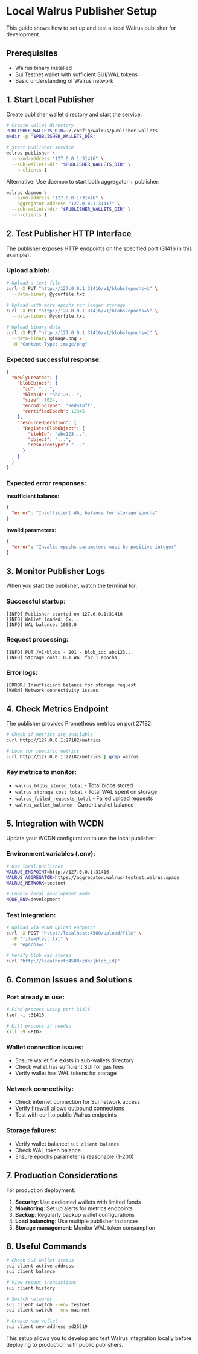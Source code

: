 # Local Walrus Publisher Setup

This guide shows how to set up and test a local Walrus publisher for development.

## Prerequisites

- Walrus binary installed
- Sui Testnet wallet with sufficient SUI/WAL tokens
- Basic understanding of Walrus network

## 1. Start Local Publisher

Create publisher wallet directory and start the service:

```bash
# Create wallet directory
PUBLISHER_WALLETS_DIR=~/.config/walrus/publisher-wallets
mkdir -p "$PUBLISHER_WALLETS_DIR"

# Start publisher service
walrus publisher \
  --bind-address "127.0.0.1:31416" \
  --sub-wallets-dir "$PUBLISHER_WALLETS_DIR" \
  --n-clients 1
```

Alternative: Use daemon to start both aggregator + publisher:

```bash
walrus daemon \
  --bind-address "127.0.0.1:31416" \
  --aggregator-address "127.0.0.1:31417" \
  --sub-wallets-dir "$PUBLISHER_WALLETS_DIR" \
  --n-clients 1
```

## 2. Test Publisher HTTP Interface

The publisher exposes HTTP endpoints on the specified port (31416 in this example).

### Upload a blob:

```bash
# Upload a text file
curl -X PUT "http://127.0.0.1:31416/v1/blobs?epochs=1" \
  --data-binary @yourfile.txt

# Upload with more epochs for longer storage
curl -X PUT "http://127.0.0.1:31416/v1/blobs?epochs=5" \
  --data-binary @yourfile.txt

# Upload binary data
curl -X PUT "http://127.0.0.1:31416/v1/blobs?epochs=1" \
  --data-binary @image.png \
  -H "Content-Type: image/png"
```

### Expected successful response:

```json
{
  "newlyCreated": {
    "blobObject": {
      "id": "...",
      "blobId": "abc123...",
      "size": 1024,
      "encodingType": "RedStuff",
      "certifiedEpoch": 12345
    },
    "resourceOperation": {
      "RegisterBlobObject": {
        "blobId": "abc123...",
        "object": "...",
        "resourceType": "..."
      }
    }
  }
}
```

### Expected error responses:

**Insufficient balance:**

```json
{
  "error": "Insufficient WAL balance for storage epochs"
}
```

**Invalid parameters:**

```json
{
  "error": "Invalid epochs parameter: must be positive integer"
}
```

## 3. Monitor Publisher Logs

When you start the publisher, watch the terminal for:

### Successful startup:

```
[INFO] Publisher started on 127.0.0.1:31416
[INFO] Wallet loaded: 0x...
[INFO] WAL balance: 1000.0
```

### Request processing:

```
[INFO] PUT /v1/blobs - 201 - blob_id: abc123...
[INFO] Storage cost: 0.1 WAL for 1 epochs
```

### Error logs:

```
[ERROR] Insufficient balance for storage request
[WARN] Network connectivity issues
```

## 4. Check Metrics Endpoint

The publisher provides Prometheus metrics on port 27182:

```bash
# Check if metrics are available
curl http://127.0.0.1:27182/metrics

# Look for specific metrics
curl http://127.0.0.1:27182/metrics | grep walrus_
```

### Key metrics to monitor:

- `walrus_blobs_stored_total` - Total blobs stored
- `walrus_storage_cost_total` - Total WAL spent on storage
- `walrus_failed_requests_total` - Failed upload requests
- `walrus_wallet_balance` - Current wallet balance

## 5. Integration with WCDN

Update your WCDN configuration to use the local publisher:

### Environment variables (.env):

```bash
# Use local publisher
WALRUS_ENDPOINT=http://127.0.0.1:31416
WALRUS_AGGREGATOR=https://aggregator.walrus-testnet.walrus.space
WALRUS_NETWORK=testnet

# Enable local development mode
NODE_ENV=development
```

### Test integration:

```bash
# Upload via WCDN upload endpoint
curl -X POST "http://localhost:4500/upload/file" \
  -F "file=@test.txt" \
  -F "epochs=1"

# Verify blob was stored
curl "http://localhost:4500/cdn/{blob_id}"
```

## 6. Common Issues and Solutions

### Port already in use:

```bash
# Find process using port 31416
lsof -i :31416

# Kill process if needed
kill -9 <PID>
```

### Wallet connection issues:

- Ensure wallet file exists in sub-wallets directory
- Check wallet has sufficient SUI for gas fees
- Verify wallet has WAL tokens for storage

### Network connectivity:

- Check internet connection for Sui network access
- Verify firewall allows outbound connections
- Test with curl to public Walrus endpoints

### Storage failures:

- Verify wallet balance: `sui client balance`
- Check WAL token balance
- Ensure epochs parameter is reasonable (1-200)

## 7. Production Considerations

For production deployment:

1. **Security**: Use dedicated wallets with limited funds
2. **Monitoring**: Set up alerts for metrics endpoints
3. **Backup**: Regularly backup wallet configurations
4. **Load balancing**: Use multiple publisher instances
5. **Storage management**: Monitor WAL token consumption

## 8. Useful Commands

```bash
# Check Sui wallet status
sui client active-address
sui client balance

# View recent transactions
sui client history

# Switch networks
sui client switch --env testnet
sui client switch --env mainnet

# Create new wallet
sui client new-address ed25519
```

This setup allows you to develop and test Walrus integration locally before deploying to production with public publishers.

